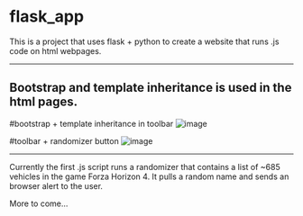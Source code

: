 # flask_app

This is a project that uses flask + python to create a website that runs .js code on html webpages.
________________________________________________________________________________________________________________________________________
## Bootstrap and template inheritance is used in the html pages.
#bootstrap + template inheritance in toolbar
![image](https://user-images.githubusercontent.com/50674864/95535402-5fbf4300-09b6-11eb-9acd-0bf26bbf7199.png)

#toolbar + randomizer button
![image](https://user-images.githubusercontent.com/50674864/95535644-f7bd2c80-09b6-11eb-8360-5ec6e4fee610.png)

________________________________________________________________________________________________________________________________________

Currently the first .js script runs a randomizer that contains a list of ~685 vehicles in the game Forza Horizon 4. It pulls a random name and sends an browser alert to the user.

More to come...


